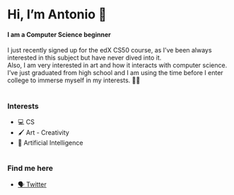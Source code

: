 <h1>Hi, I’m Antonio 👋</h1>
<h4>I am a Computer Science beginner</h2>
<p>I just recently signed up for the edX CS50 course, as I’ve been always interested in this subject but have never dived into it. <br> 
  Also, I am very interested in art and how it interacts with computer science. 
  I’ve just graduated from high school and I am using the time before I enter college to immerse myself in my interests. 👨‍🎓 </p>
  
 <h1></h1>
 
<h3>Interests</h3>
<ul>
  <li>💻 CS</li>
  <li>🖌 Art - Creativity</li>
  <li>🤖 Artificial Intelligence</li>
</ul>

<h1></h1>

<h3>Find me here</h3>
<ul>
  <li><a href="https://twitter.com/Antonio_mvi">🗣 Twitter</a></li>
</ul>

<!---
antonio-mv/antonio-mv is a ✨ special ✨ repository because its `README.md` (this file) appears on your GitHub profile.
You can click the Preview link to take a look at your changes.
--->
